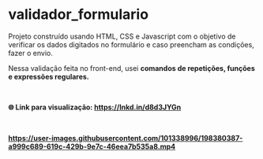 # validador_formulario
Projeto construído usando HTML, CSS e Javascript com o objetivo de verificar os dados digitados no formulário e caso preencham as condições, fazer o envio.

Nessa validação feita no front-end, usei <b>comandos de repetições, funções e expressões regulares<b/>.

<br/>

🌐 Link para visualização: https://lnkd.in/d8d3JYGn

<br/>

https://user-images.githubusercontent.com/101338996/198380387-a999c689-619c-429b-9e7c-46eea7b535a8.mp4

